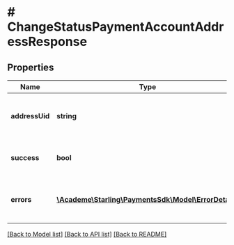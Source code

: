 # # ChangeStatusPaymentAccountAddressResponse

## Properties

Name | Type | Description | Notes
------------ | ------------- | ------------- | -------------
**addressUid** | **string** | Unique identifier of the payment account address | [optional] 
**success** | **bool** | True if the request completed successfully | [optional] 
**errors** | [**\Academe\Starling\PaymentsSdk\Model\ErrorDetail[]**](ErrorDetail.md) | List of errors if the method request failed | [optional] 

[[Back to Model list]](../../README.md#documentation-for-models) [[Back to API list]](../../README.md#documentation-for-api-endpoints) [[Back to README]](../../README.md)


